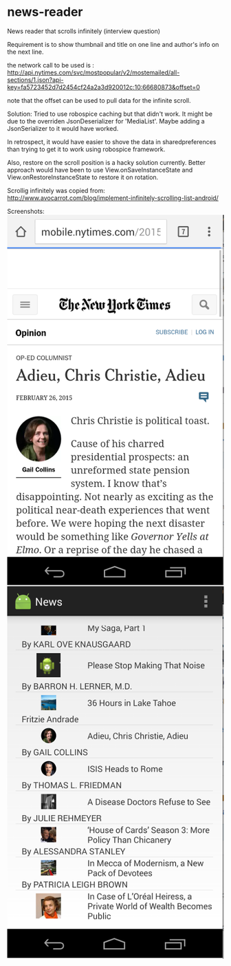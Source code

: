 # news-reader
News reader that scrolls infinitely (interview question)

Requirement is to show thumbnail and title on one line and author's info on the next line.

the network call to be used is : http://api.nytimes.com/svc/mostpopular/v2/mostemailed/all-sections/1.json?api-key=fa5723452d7d2454cf24a2a3d920012c:10:66680873&offset=0  

note that the offset can be used to pull data for the infinite scroll.

Solution:
Tried to use robospice caching but that didn't work. It might be due to the overriden JsonDeserializer for 'MediaList'. Maybe adding a JsonSerializer to it would have worked.

In retrospect, it would have easier to shove the data in sharedpreferences than trying to get it to work using robospice framework.

Also, restore on the scroll position is a hacky solution currently. Better approach would have been to use View.onSaveInstanceState and View.onRestoreInstanceState to restore it on rotation.

Scrollig infinitely was copied from: http://www.avocarrot.com/blog/implement-infinitely-scrolling-list-android/

Screenshots:
![alt tag](https://raw.githubusercontent.com/sauravrp/news-reader/master/screenshots/demo1.png)
![alt tag](https://raw.githubusercontent.com/sauravrp/news-reader/master/screenshots/demo2.png)


